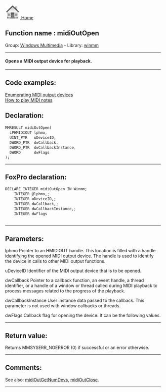 [<img src="../../images/home.png"> Home ](https://github.com/VFPX/Win32API)  

## Function name : midiOutOpen
Group: [Windows Multimedia](../../functions_group.md#Windows_Multimedia)  -  Library: [winmm](../../Libraries.md#winmm)  
***  


#### Opens a MIDI output device for playback.

***  


## Code examples:
[Enumerating MIDI output devices](../../samples/sample_507.md)  
[How to play MIDI notes](../../samples/sample_537.md)  

## Declaration:
```foxpro  
MMRESULT midiOutOpen(
  LPHMIDIOUT lphmo,
  UINT_PTR   uDeviceID,
  DWORD_PTR  dwCallback,
  DWORD_PTR  dwCallbackInstance,
  DWORD      dwFlags
);  
```  
***  


## FoxPro declaration:
```foxpro  
DECLARE INTEGER midiOutOpen IN Winmm;
	INTEGER @lphmo,;
	INTEGER uDeviceID,;
	INTEGER dwCallback,;
	INTEGER dwCallbackInstance,;
	INTEGER dwFlags
  
```  
***  


## Parameters:
lphmo
Pointer to an HMIDIOUT handle. This location is filled with a handle identifying the opened MIDI output device. The handle is used to identify the device in calls to other MIDI output functions.

uDeviceID
Identifier of the MIDI output device that is to be opened.

dwCallback
Pointer to a callback function, an event handle, a thread identifier, or a handle of a window or thread called during MIDI playback to process messages related to the progress of the playback. 

dwCallbackInstance
User instance data passed to the callback. This parameter is not used with window callbacks or threads.

dwFlags
Callback flag for opening the device. It can be the following values.
  
***  


## Return value:
Returns MMSYSERR_NOERROR (0) if successful or an error otherwise.  
***  


## Comments:
See also: [midiOutGetNumDevs](../winmm/midiOutGetNumDevs.md), [midiOutClose](../winmm/midiOutClose.md).  
  
***  

